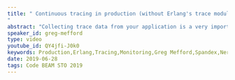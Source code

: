 ```yaml
---
title: " Continuous tracing in production (without Erlang's trace module)
"
abstract: "Collecting trace data from your application is a very important, but often overlooked,  aspect of Application Performance Monitoring (APM). In this talk, we will learn about the core concepts of application tracing (OpenTracing and OpenCensus), some of the tools that are available for collecting and visualizing trace data, and how this data can be used for troubleshooting errors and performance issues, in both monolithic and distributed micro-service architectures."
speaker_id: greg-mefford
type: video
youtube_id: QY4jfi-J0k0
keywords: Production,Erlang,Tracing,Monitoring,Greg Mefford,Spandex,Nerves
date: 2019-06-28
tags: Code BEAM STO 2019
---
```


